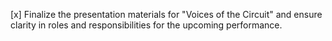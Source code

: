 [x] Finalize the presentation materials for "Voices of the Circuit" and ensure clarity in roles and responsibilities for the upcoming performance.